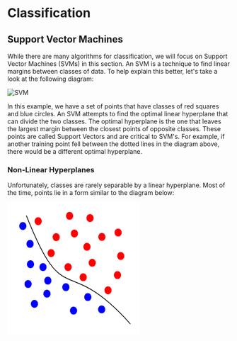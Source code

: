 # Classification

## Support Vector Machines
While there are many algorithms for classification, we will focus on Support Vector Machines (SVMs) in this section. An SVM is a technique to find linear margins between classes of data. To help explain this better, let's take a look at the following diagram:

![SVM](/images/svm_.png?raw=true "SVM")

In this example, we have a set of points that have classes of red squares and blue circles. An SVM attempts to find the optimal linear hyperplane that can divide the two classes. The optimal hyperplane is the one that leaves the largest margin between the closest points of opposite classes. These points are called Support Vectors and are critical to SVM's. For example, if another training point fell between the dotted lines in the diagram above, there would be a different optimal hyperplane.

### Non-Linear Hyperplanes
Unfortunately, classes are rarely separable by a linear hyperplane. Most of the time, points lie in a form similar to the diagram below:

![SVM_nonlin](/images/svm_nonlin.gif?raw=true "SVM_nonlin")